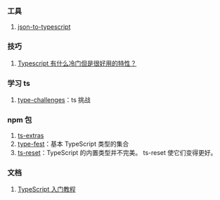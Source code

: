 ### 工具

1. [json-to-typescript](https://transform.tools/json-to-typescript)

### 技巧

1. [Typescript 有什么冷门但是很好用的特性？](https://www.zhihu.com/question/276172039)

### 学习 ts

1. [type-challenges](https://github.com/type-challenges/type-challenges)：ts 挑战

### npm 包

1. [ts-extras](https://github.com/sindresorhus/ts-extras)
2. [type-fest](https://github.com/sindresorhus/type-fest)：基本 TypeScript 类型的集合
3. [ts-reset](https://github.com/total-typescript/ts-reset)：TypeScript 的内置类型并不完美。 ts-reset 使它们变得更好。

### 文档

1. [TypeScript 入门教程](https://ts.xcatliu.com/)
